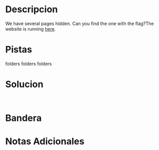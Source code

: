 # Descripcion 
We have several pages hidden. Can you find the one with the flag?The website is running [here](http://saturn.picoctf.net:53932/).
# Pistas
folders folders folders
# Solucion 
```bash



```
# Bandera
# Notas Adicionales